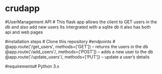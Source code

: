 # crudapp
#UserManagement API #
This flask app allows the client to GET users in the db and also add  new users
Its intergrated with a sqlite db it also has both api and web pages

#installation steps #
Clone this repository 
#endpoints #
 @app.route('/get_users', methods=[‘GET’])  – returns the users in the db
@app.route('/add_users'/<uid>, methods=[‘POST’]) – adds a new user to the db
@app.route('/update_users'/<uid>, methods=[‘PUT’]) – update a user’s details 



#requirements#
Python 3.x



